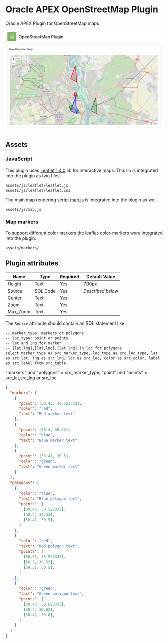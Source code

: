 # Oracle APEX OpenStreetMap Plugin
Oracle APEX Plugin for OpenStreetMap maps 

![GitHub Logo](/img/scr.png)

## Assets

### JavaScript

This plugin uses [Leaflet 1.4.0](https://leafletjs.com/) lib for interactive maps. This lib is integrated into the plugin as two files:

```
assets/js/leaflet/leaflet.js
assets/js/leaflet/leaflet.css
```

The main map rendering script [map.js](src/js/map.js) is integrated into the plugin as well.

```
assets/js/map.js
```

### Map markers

To support different color markers the [leaflet-color-markers](https://github.com/pointhi/leaflet-color-markers) were integrated into the plugin:

```
assets/markers/
```

## Plugin attributes

| Name        | Type            | Required | Default Value     |
|-------------|-----------------|----------|-------------------|
| Height      | Text            | Yes      | 700px             |
| Source      | SQL Code        | Yes      | _Described below_ |
| Center      | Text            | Yes      |                   |
| Zoom        | Text            | Yes      |                   |
| Max_Zoom    | Text            | Yes      |                   |


The `Source` attribute should contain an SQL statement like :

```
-- marker_type: markers or polygons
-- loc_type: point or points
-- lat and lng for marker
-- [lat,lng],[lat,lng],[lat,lng] in loc for polygons
select marker_type as src_marker_type, loc_type as src_loc_type, lat as src_lat, lng as src_lng, loc as src_loc, color as src_color, label as src_label from src_table
```

"markers" and "polygons" = src_marker_type, "point" and "points" = src_lat,src_lng or src_loc 

```json
{
  "markers": [
    {
      "point": [50.45, 30.523333],
      "color": "red",
      "text": "Red marker text"
    },
    {
      "point": [50.4, 30.53],
      "color": "blue",
      "text": "Blue marker text"
    },
    {
      "point": [50.41, 30.5],
      "color": "green",
      "text": "Green marker text"
    }
  ],
  "polygons": [
    {
      "color": "blue",
      "text": "Blue polygon text",
      "points": [
        [50.45, 30.523333],
        [50.4, 30.53],
        [50.41, 30.5],
      ]
    },
    {
      "color": "red",
      "text": "Red polygon text",
      "points": [
        [50.55, 30.523333],
        [50.5, 30.53],
        [50.51, 30.5],
      ]
    },
    {
      "color": "green",
      "text": "Green polygon text",
      "points": [
        [50.45, 30.623333],
        [50.4, 30.63],
        [50.41, 30.6],
      ]
    }
  ]
}
```
